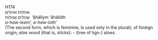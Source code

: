 <body>
  <p>H174<br>  אהלות    אהלים  <br> אֲהָלִים  אֲהָלוֹת  ‎  ‘ăhâlı̂ym  ‘ăhâlôth  <br><i>a-haw-leem‘,</i> <i>a-haw-loth‘ </i><br>(The second form, which is feminine, is used only in the plural); of foreign origin; <i>aloe</i> wood (that is, sticks): - (tree of lign-) aloes.<br></p>
 </body>